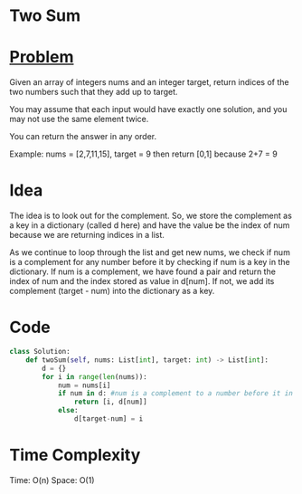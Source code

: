 # Two Sum

# [Problem](https://leetcode.com/problems/two-sum/)

Given an array of integers nums and an integer target, return indices of the two numbers such that they add up to target.

You may assume that each input would have exactly one solution, and you may not use the same element twice.

You can return the answer in any order.

Example:  nums = [2,7,11,15], target = 9 then return [0,1] because 2+7 = 9

# Idea

The idea is to look out for the complement. So, we store the complement as a key in a dictionary (called d here) and have the value be the index of num because we are returning indices in a list.

As we continue to loop through the list and get new nums, we check if num is a complement for any number before it by checking if num is a key in the dictionary. If num is a complement, we have found a pair and return the index of num and the index stored as value in d[num]. If not, we add its complement (target - num) into the dictionary as a key.

# Code 

```python
class Solution:
    def twoSum(self, nums: List[int], target: int) -> List[int]:
        d = {}
        for i in range(len(nums)):
            num = nums[i]
            if num in d: #num is a complement to a number before it in the array
                return [i, d[num]]
            else:
                d[target-num] = i
```

# Time Complexity

Time: O(n)
Space: O(1)
